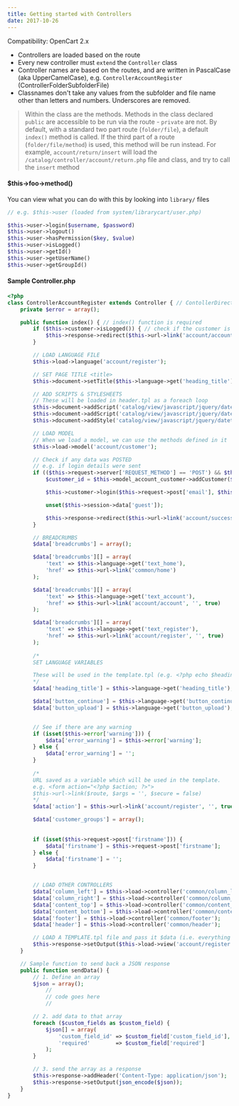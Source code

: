 ```yaml
---
title: Getting started with Controllers
date: 2017-10-26
---
```

Compatibility: OpenCart 2.x

- Controllers are loaded based on the route
- Every new controller must `extend` the `Controller` class
- Controller names are based on the routes, and are written in PascalCase (aka UpperCamelCase), e.g. `ControllerAccountRegister` (ControllerFolderSubfolderFile)
- Classnames don't take any values from the subfolder and file name other than letters and numbers. Underscores are removed.

> Within the class are the methods. Methods in the class declared `public` are accessible to be run via the route - `private` are not. By default, with a standard two part route (`folder/file`), a default `index()` method is called. If the third part of a route (`folder/file/method`) is used, this method will be run instead. For example, `account/return/insert` will load the `/catalog/controller/account/return.php` file and class, and try to call the `insert` method

#### $this->foo->method()
You can view what you can do with this by looking into `library/` files

```php
// e.g. $this->user (loaded from system/librarycart/user.php)

$this->user->login($username, $password)
$this->user->logout()
$this->user->hasPermission($key, $value)
$this->user->isLogged()
$this->user->getId()
$this->user->getUserName()
$this->user->getGroupId()
```

#### Sample Controller.php

```php
<?php
class ControllerAccountRegister extends Controller { // ContollerDirectorySubdirectory
	private $error = array();

	public function index() { // index() function is required
		if ($this->customer->isLogged()) { // check if the customer is logged in
			$this->response->redirect($this->url->link('account/account', '', true)); // if not redirect to login page
		}

		// LOAD LANGUAGE FILE
		$this->load->language('account/register');

		// SET PAGE TITLE <title>
		$this->document->setTitle($this->language->get('heading_title'));

		// ADD SCRIPTS & STYLESHEETS
		// These will be loaded in header.tpl as a foreach loop
		$this->document->addScript('catalog/view/javascript/jquery/datetimepicker/moment.js');
		$this->document->addScript('catalog/view/javascript/jquery/datetimepicker/bootstrap-datetimepicker.min.js');
		$this->document->addStyle('catalog/view/javascript/jquery/datetimepicker/bootstrap-datetimepicker.min.css');

		// LOAD MODEL
		// When we load a model, we can use the methods defined in it
		$this->load->model('account/customer');

		// Check if any data was POSTED
		// e.g. if login details were sent
		if (($this->request->server['REQUEST_METHOD'] == 'POST') && $this->validate()) {
			$customer_id = $this->model_account_customer->addCustomer($this->request->post);

			$this->customer->login($this->request->post['email'], $this->request->post['password']);

			unset($this->session->data['guest']);

			$this->response->redirect($this->url->link('account/success'));
		}

		// BREADCRUMBS
		$data['breadcrumbs'] = array();

		$data['breadcrumbs'][] = array(
			'text' => $this->language->get('text_home'),
			'href' => $this->url->link('common/home')
		);

		$data['breadcrumbs'][] = array(
			'text' => $this->language->get('text_account'),
			'href' => $this->url->link('account/account', '', true)
		);

		$data['breadcrumbs'][] = array(
			'text' => $this->language->get('text_register'),
			'href' => $this->url->link('account/register', '', true)
		);
		
		/* 
		SET LANGUAGE VARIABLES

		These will be used in the template.tpl (e.g. <?php echo $heading_title ?>)
		*/
		$data['heading_title'] = $this->language->get('heading_title');

		$data['button_continue'] = $this->language->get('button_continue');
		$data['button_upload'] = $this->language->get('button_upload');


		// See if there are any warning
		if (isset($this->error['warning'])) {
			$data['error_warning'] = $this->error['warning'];
		} else {
			$data['error_warning'] = '';
		}
		
		/* 
		URL saved as a variable which will be used in the template. 
		e.g. <form action="<?php $action; ?>">
		$this->url->link($route, $args = '', $secure = false)
		*/
		$data['action'] = $this->url->link('account/register', '', true); // the true at the end means load it over HTTPS

		$data['customer_groups'] = array();
		
		
		if (isset($this->request->post['firstname'])) {
			$data['firstname'] = $this->request->post['firstname'];
		} else {
			$data['firstname'] = '';
		}	


		// LOAD OTHER CONTROLLERS
		$data['column_left'] = $this->load->controller('common/column_left');
		$data['column_right'] = $this->load->controller('common/column_right');
		$data['content_top'] = $this->load->controller('common/content_top');
		$data['content_bottom'] = $this->load->controller('common/content_bottom');
		$data['footer'] = $this->load->controller('common/footer');
		$data['header'] = $this->load->controller('common/header');

		// LOAD A TEMPLATE.tpl file and pass it $data (i.e. everything you defined above with $data['key'])
		$this->response->setOutput($this->load->view('account/register', $data));
	}

	// Sample function to send back a JSON response
	public function sendData() {
		// 1. Define an array
		$json = array();
			//
			// code goes here
			//

		// 2. add data to that array
		foreach ($custom_fields as $custom_field) {
			$json[] = array(
				'custom_field_id' => $custom_field['custom_field_id'],
				'required'        => $custom_field['required']
			);
		}

		// 3. send the array as a response
		$this->response->addHeader('Content-Type: application/json');
		$this->response->setOutput(json_encode($json));
	}
}
```